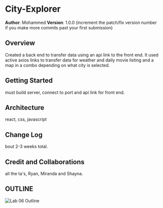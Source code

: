 # City-Explorer

**Author**: Mohammed
**Version**: 1.0.0 (increment the patch/fix version number if you make more commits past your first submission)

## Overview
Created a back end to transfer data using an api link to the front end. It used active axios links to transfer data for weather and daily movie listing and a map in a combo depending on what city is selected. 

## Getting Started
must build server, connect to port and api link for front end.
## Architecture
react, css, javascript

## Change Log
bout 2-3 weeks total.

## Credit and Collaborations
all the ta's, Ryan, Miranda and Shayna. 

## OUTLINE
![Lab 06 Outline](https://user-images.githubusercontent.com/122310719/223247995-68667ec0-8e70-4254-9d36-bd4b445f6d97.png)

